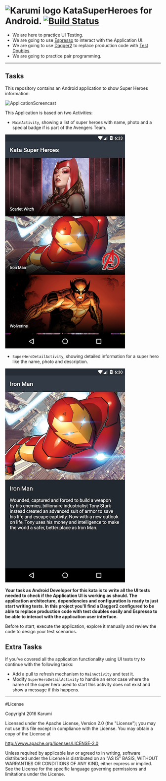 ![Karumi logo][karumilogo] KataSuperHeroes for Android. [![Build Status](https://travis-ci.org/Karumi/KataSuperHeroes.svg?branch=master)](https://travis-ci.org/Karumi/https://travis-ci.com/Karumi/KataSuperHeroesAndroid)
============================

- We are here to practice UI Testing.
- We are going to use [Espresso][espresso] to interact with the Application UI.
- We are going to use [Dagger2][dagger2] to replace production code with [Test Doubles][testDoubles].
- We are going to practice pair programming.

---

## Tasks

This repository contains an Android application to show Super Heroes information:

![ApplicationScreencast][applicationScreencast]

This Application is based on two Activities:

* ``MainActivity``, showing a list of super heroes with name, photo and a special badge if is part of the Avengers Team.

![MainActivityScreenhot][mainActivityScreenshot]

* ``SuperHeroDetailActivity``, showing detailed information for a super hero like the name, photo and description.

![SuperHeroDetailActivityScreenshot][superHeroDetailActivityScreenshot]


**Your task as Android Developer for this kata is to write all the UI tests needed to check if the Application UI is working as should. The application architecture, dependencies and configuration is ready to just start writing tests. In this project you'll find a Dagger2 configured to be able to replace production code with test doubles easily and Espresso to be able to interact with the application user interface.**

Before to start, execute the application, explore it manually and review the code to design your test scenarios.

## Extra Tasks

If you've covered all the application functionality using UI tests try to continue with the following tasks:

* Add a pull to refresh mechanism to ``MainActivity`` and test it.
* Modify ``SuperHeroDetailActivity`` to handle an error case where the name of the super hero used to start this activity does not exist and show a message if this happens.

---

#License

Copyright 2016 Karumi

Licensed under the Apache License, Version 2.0 (the "License");
you may not use this file except in compliance with the License.
You may obtain a copy of the License at

  http://www.apache.org/licenses/LICENSE-2.0

Unless required by applicable law or agreed to in writing, software
distributed under the License is distributed on an "AS IS" BASIS,
WITHOUT WARRANTIES OR CONDITIONS OF ANY KIND, either express or implied.
See the License for the specific language governing permissions and
limitations under the License.

[karumilogo]: https://cloud.githubusercontent.com/assets/858090/11626547/e5a1dc66-9ce3-11e5-908d-537e07e82090.png
[espresso]: https://google.github.io/android-testing-support-library/docs/
[dagger2]: http://google.github.io/dagger/
[testDoubles]: http://www.martinfowler.com/bliki/TestDouble.html
[applicationScreencast]: ./art/ApplicationScreencast.gif
[mainActivityScreenshot]: ./art/MainActivityScreenshot.png
[superHeroDetailActivityScreenshot]: ./art/SuperHeroDetailActivityScreenshot.png